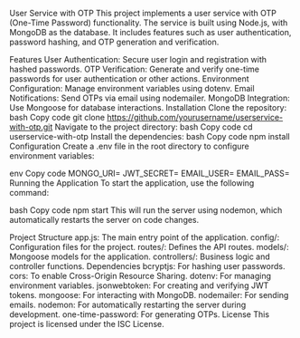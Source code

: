 User Service with OTP
This project implements a user service with OTP (One-Time Password) functionality. The service is built using Node.js, with MongoDB as the database. It includes features such as user authentication, password hashing, and OTP generation and verification.

Features
User Authentication: Secure user login and registration with hashed passwords.
OTP Verification: Generate and verify one-time passwords for user authentication or other actions.
Environment Configuration: Manage environment variables using dotenv.
Email Notifications: Send OTPs via email using nodemailer.
MongoDB Integration: Use Mongoose for database interactions.
Installation
Clone the repository:
bash
Copy code
git clone https://github.com/yourusername/userservice-with-otp.git
Navigate to the project directory:
bash
Copy code
cd userservice-with-otp
Install the dependencies:
bash
Copy code
npm install
Configuration
Create a .env file in the root directory to configure environment variables:

env
Copy code
MONGO_URI=<Your MongoDB URI>
JWT_SECRET=<Your JWT Secret>
EMAIL_USER=<Your Email Address>
EMAIL_PASS=<Your Email Password>
Running the Application
To start the application, use the following command:

bash
Copy code
npm start
This will run the server using nodemon, which automatically restarts the server on code changes.

Project Structure
app.js: The main entry point of the application.
config/: Configuration files for the project.
routes/: Defines the API routes.
models/: Mongoose models for the application.
controllers/: Business logic and controller functions.
Dependencies
bcryptjs: For hashing user passwords.
cors: To enable Cross-Origin Resource Sharing.
dotenv: For managing environment variables.
jsonwebtoken: For creating and verifying JWT tokens.
mongoose: For interacting with MongoDB.
nodemailer: For sending emails.
nodemon: For automatically restarting the server during development.
one-time-password: For generating OTPs.
License
This project is licensed under the ISC License.